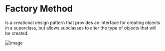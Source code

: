 # Factory Method
is a creational design pattern that provides an interface for creating objects in a superclass, but allows subclasses to alter the type of objects that will be created. <br>

![image](https://user-images.githubusercontent.com/49754258/230689481-4889f577-e051-407f-88c9-d7f2eef62c2b.png)


